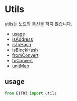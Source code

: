 # Utils

utils는 노드와 통신을 하지 않습니다.

* [usage](#usage)
* [isAddress](#isAddress)
* [isTxHash](#isTxHash)
* [isBlockHash](#isBlockHash)
* [fromConvert](#fromConvert)
* [toConvert](#toConvert)
* [unitMap](#unitMap)

## usage

```python
from EITRI import utils
```